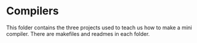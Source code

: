 # Compilers
This folder contains the three projects used to teach us how to make a mini compiler. There are makefiles and readmes in each folder.
